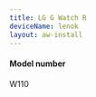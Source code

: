 ```yaml
---
title: LG G Watch R
deviceName: lenok
layout: aw-install
---
```

<div class="callout callout-info">
    <h4>Model number</h4>
    <p>W110</p>
</div>
